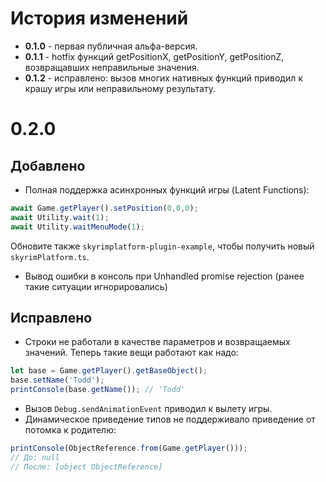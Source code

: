 # История изменений

 - **0.1.0** - первая публичная альфа-версия.
 - **0.1.1** - hotfix функций getPositionX, getPositionY, getPositionZ, возвращавших неправильные значения.
 - **0.1.2** - исправлено: вызов многих нативных функций приводил к крашу игры или неправильному результату.



# 0.2.0

## Добавлено
- Полная поддержка асинхронных функций игры (Latent Functions):
```typescript
await Game.getPlayer().setPosition(0,0,0);
await Utility.wait(1);
await Utility.waitMenuMode(1);
```
Обновите также `skyrimplatform-plugin-example`, чтобы получить новый `skyrimPlatform.ts`.
- Вывод ошибки в консоль при Unhandled promise rejection (ранее такие ситуации игнорировались)

## Исправлено
- Строки не работали в качестве параметров и возвращаемых значений. Теперь такие вещи работают как надо:
```typescript
let base = Game.getPlayer().getBaseObject();
base.setName('Todd');
printConsole(base.getName()); // 'Todd'
```
- Вызов `Debug.sendAnimationEvent` приводил к вылету игры.
- Динамическое приведение типов не поддерживало приведение от потомка к родителю:

```typescript
printConsole(ObjectReference.from(Game.getPlayer()));
// До: null
// После: [object ObjectReference]
```